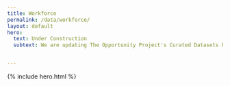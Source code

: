 ```yaml
---
title: Workforce
permalink: /data/workforce/
layout: default
hero:
  text: Under Construction
  subtext: We are updating The Opportunity Project's Curated Datasets hub. Please check back later


---
```

{% include hero.html %}
